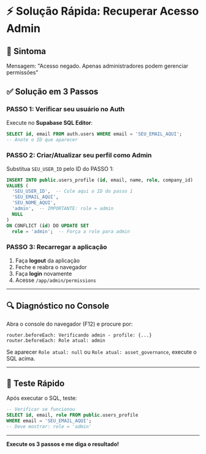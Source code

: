 # ⚡ Solução Rápida: Recuperar Acesso Admin

## 🚨 **Sintoma**

Mensagem: "Acesso negado. Apenas administradores podem gerenciar permissões"

## ✅ **Solução em 3 Passos**

### **PASSO 1: Verificar seu usuário no Auth**

Execute no **Supabase SQL Editor**:

```sql
SELECT id, email FROM auth.users WHERE email = 'SEU_EMAIL_AQUI';
-- Anote o ID que aparecer
```

### **PASSO 2: Criar/Atualizar seu perfil como Admin**

Substitua `SEU_USER_ID` pelo ID do PASSO 1:

```sql
INSERT INTO public.users_profile (id, email, name, role, company_id)
VALUES (
  'SEU_USER_ID',  -- Cole aqui o ID do passo 1
  'SEU_EMAIL_AQUI',
  'SEU_NOME_AQUI',
  'admin',  -- IMPORTANTE: role = admin
  NULL
)
ON CONFLICT (id) DO UPDATE SET
  role = 'admin';  -- Força a role para admin
```

### **PASSO 3: Recarregar a aplicação**

1. Faça **logout** da aplicação
2. Feche e reabra o navegador
3. Faça **login** novamente
4. Acesse `/app/admin/permissions`

---

## 🔍 **Diagnóstico no Console**

Abra o console do navegador (F12) e procure por:

```
router.beforeEach: Verificando admin - profile: {...}
router.beforeEach: Role atual: admin
```

Se aparecer `Role atual: null` ou `Role atual: asset_governance`, execute o SQL acima.

---

## 🧪 **Teste Rápido**

Após executar o SQL, teste:

```sql
-- Verificar se funcionou
SELECT id, email, role FROM public.users_profile 
WHERE email = 'SEU_EMAIL_AQUI';
-- Deve mostrar: role = 'admin'
```

---

**Execute os 3 passos e me diga o resultado!**

